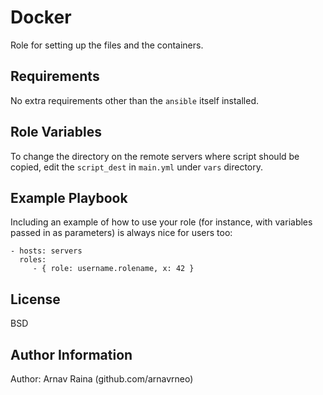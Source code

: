 Docker
=========

Role for setting up the files and the containers.

Requirements
------------

No extra requirements other than the `ansible` itself installed.

Role Variables
--------------

To change the directory on the remote servers where script should be copied, edit the `script_dest` in `main.yml` under `vars` directory.

Example Playbook
----------------

Including an example of how to use your role (for instance, with variables passed in as parameters) is always nice for users too:

    - hosts: servers
      roles:
         - { role: username.rolename, x: 42 }

License
-------

BSD

Author Information
------------------

Author: Arnav Raina (github.com/arnavrneo)
